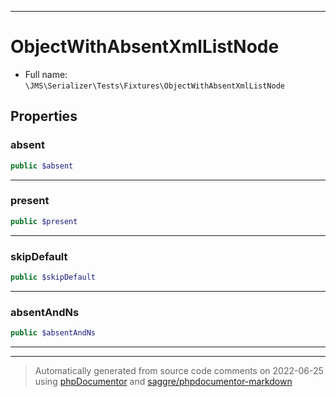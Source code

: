 ***

# ObjectWithAbsentXmlListNode

* Full name: `\JMS\Serializer\Tests\Fixtures\ObjectWithAbsentXmlListNode`

## Properties

### absent

```php
public $absent
```

***

### present

```php
public $present
```

***

### skipDefault

```php
public $skipDefault
```

***

### absentAndNs

```php
public $absentAndNs
```

***



***
> Automatically generated from source code comments on 2022-06-25 using [phpDocumentor](http://www.phpdoc.org/) and [saggre/phpdocumentor-markdown](https://github.com/Saggre/phpDocumentor-markdown)
